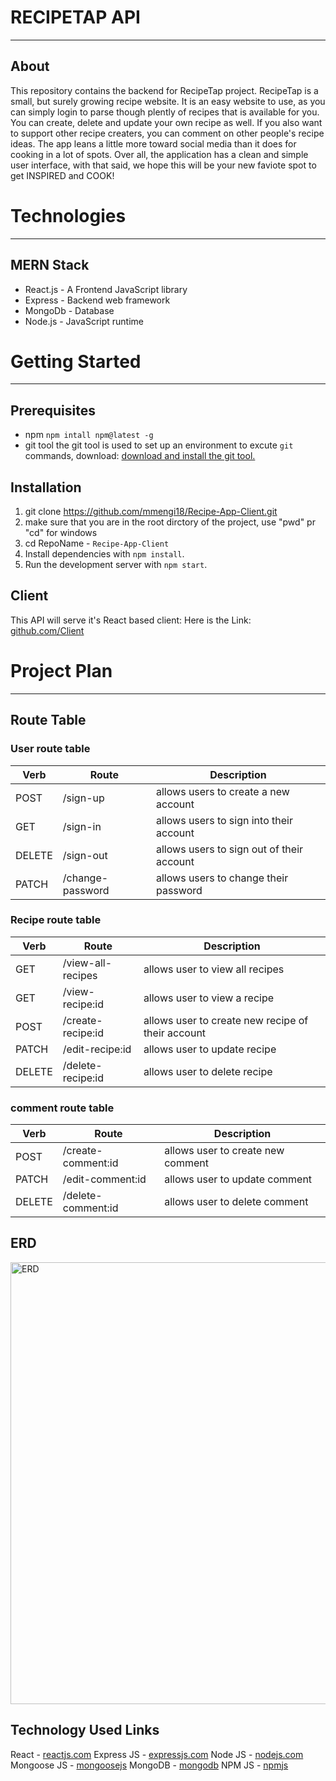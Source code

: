 # RECIPETAP API

<hr />

## About
This repository contains the backend for RecipeTap project. RecipeTap is a small, but surely growing recipe website. It is an easy website to use, as you can simply login to parse though plently of recipes that is available for you. You can create, delete and update your own recipe as well. If you also want to support other recipe creaters, you can comment on other people's recipe ideas. The app leans a little more toward social media than it does for cooking in a lot of spots. Over all, the application has a clean and simple user interface, with that said, we hope this will be your new faviote spot to get INSPIRED and COOK!

# Technologies
<hr />

## MERN Stack
- React.js - A Frontend JavaScript library
 - Express - Backend web framework
- MongoDb - Database
 - Node.js - JavaScript runtime

# Getting Started
<hr />

## Prerequisites
- npm
`npm intall npm@latest -g`
- git tool 
the git tool is used to set up an environment to excute `git` commands, download:  [download and install the git tool.](https://git-scm.com/downloads)

## Installation 

1. git clone https://github.com/mmengi18/Recipe-App-Client.git 
1.  make sure that you are in the root dirctory of the project, use "pwd" pr "cd" for windows 
1. cd RepoName -  `Recipe-App-Client`
1. Install dependencies with `npm install`.
1.  Run the development server with `npm start`.

## Client
This API will serve it's React based client: 
Here is the Link: [github.com/Client](https://github.com/mmengi18/Recipe-App-Client/tree/main)

# Project Plan 
<hr />

## Route Table

### User route table

Verb| Route | Description |
---| ----- | ----------- |
POST| /sign-up | allows users to create a new account |
GET| /sign-in | allows users to sign into their account |
DELETE| /sign-out | allows users to sign out of their account |
PATCH| /change-password | allows users to change their password |

### Recipe route table

Verb| Route | Description |
---| ----- | ----------- |
GET| /view-all-recipes | allows user to view all recipes|
GET| /view-recipe:id | allows user to view a recipe |
POST| /create-recipe:id | allows user to create new recipe of their account |
PATCH| /edit-recipe:id | allows user to update recipe|
DELETE| /delete-recipe:id | allows user to delete recipe|

### comment route table

Verb| Route | Description |
---| ----- | ----------- |
POST| /create-comment:id | allows user to create new comment|
PATCH| /edit-comment:id | allows user to update comment|
DELETE| /delete-comment:id | allows user to delete comment|


## ERD

<img width="707" alt="ERD" src="https://user-images.githubusercontent.com/89544636/185941281-91df9724-52d7-4f46-9a61-415e06e89287.png">



## Technology Used Links

React - [reactjs.com](https://reactjs.org/)
Express JS - [expressjs.com](https://reactjs.org/)
Node JS - [nodejs.com](https://nodejs.org/en/)
Mongoose JS - [mongoosejs](https://mongoosejs.com/)
MongoDB - [mongodb](https://www.mongodb.com/)
NPM JS - [npmjs](https://www.npmjs.com/)








